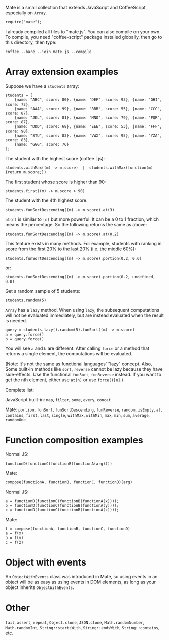 Mate is a small collection that extends JavaScript and CoffeeScript,
especially on `Array`.

    require("mate");

I already compiled all files to "mate.js". You can also compile on your own. To compile,
you need "coffee-script" package installed globally, then go to this directory, then type:

    coffee --bare --join mate.js --compile .

Array extension examples
===================================

Suppose we have a `students` array:

    students = [
        {name: "ABC", score: 80}, {name: "DEF", score: 93}, {name: "GHI", score: 72},
        {name: "AAA", score: 99}, {name: "BBB", score: 55}, {name: "CCC", score: 87},
        {name: "JKL", score: 81}, {name: "MNO", score: 79}, {name: "PQR", score: 87},
        {name: "DDD", score: 68}, {name: "EEE", score: 53}, {name: "FFF", score: 90},
        {name: "STU", score: 83}, {name: "VWX", score: 95}, {name: "YZA", score: 83},
        {name: "GGG", score: 76}
    ];

The student with the highest score (coffee | js):

    students.withMax((m) -> m.score)  |  students.withMax(function(m){return m.score;})

The first student whose score is higher than 90:

    students.first((m) -> m.score > 90)

The student with the 4th highest score:

    students.funSortDescending((m) -> m.score).at(3)

`at(n)` is similar to `[n]` but more powerful. It can be a 0 to 1 fraction, which means
the percentage. So the following returns the same as above:

    students.funSortDescending((m) -> m.score).at(0.2)

This feature exists in many methods. For example, students with ranking in score from
the first 20% to the last 20% (i.e. the middle 60%):

    students.funSortDescending((m) -> m.score).portion(0.2, 0.6)

or:

    students.funSortDescending((m) -> m.score).portion(0.2, undefined, 0.8)

Get a random sample of 5 students:

    students.random(5)

`Array` has a `lazy` method. When using `lazy`, the subsequent computations will not be
evaluated immediately, but are instead evaluated when the result is needed.

    query = students.lazy().random(5).funSort((m) -> m.score)
    a = query.force()
    b = query.force()

You will see `a` and `b` are different. After calling `force` or a method that returns
a single element, the computations will be evaluated.

(Note: It's not the same as functional languages' "lazy" concept. Also, Some
built-in methods like `sort`, `reverse` cannot be lazy because they have side-effects.
Use the functional `funSort`, `funReverse` instead. If you want to get the nth element,
either use `at(n)` or use `force()[n]`.)

Complete list:

JavaScript built-in: `map`, `filter`, `some`, `every`, `concat`

Mate: `portion`, `funSort`, `funSortDescending`, `funReverse`, `random`,
`isEmpty`, `at`, `contains`, `first`, `last`, `single`, `withMax`, `withMin`, `max`,
`min`, `sum`, `average`, `randomOne`

Function composition examples
======================================

Normal JS:

    functionD(functionC(functionB(functionA(arg))))

Mate:

    compose(functionA, functionB, functionC, functionD)(arg)

Normal JS:

    a = functionD(functionC(functionB(functionA(x))));
    b = functionD(functionC(functionB(functionA(y))));
    c = functionD(functionC(functionB(functionA(z))));

Mate:

    f = compose(functionA, functionB, functionC, functionD)
    a = f(x)
    b = f(y)
    c = f(z)

Object with events
===================================

An `ObjectWithEvents` class was introduced in Mate, so using events in an object
will be as easy as using events in DOM elements, as long as your object inherits
`ObjectWithEvents`.

Other
===========================

`fail`, `assert`, `repeat`, `Object.clone`, `JSON.clone`, `Math.randomNumber`,
`Math.randomInt`, `String::startsWith`, `String::endsWith`, `String::contains`, etc.
